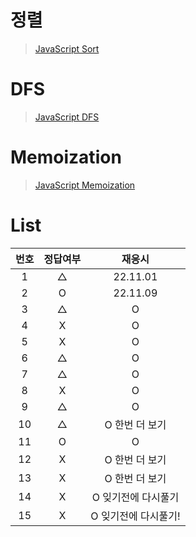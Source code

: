 # 정렬

> [JavaScript Sort](../../../theory/recursive.md)

# DFS

> [JavaScript DFS](../../../theory/dfs.md)

# Memoization

> [JavaScript Memoization](../../../theory/memoization.md)

# List

| 번호 | 정답여부 |        재응시        |
| :--: | :------: | :------------------: |
|  1   |    △     |       22.11.01       |
|  2   |    O     |       22.11.09       |
|  3   |    △     |          O           |
|  4   |    X     |          O           |
|  5   |    X     |          O           |
|  6   |    △     |          O           |
|  7   |    △     |          O           |
|  8   |    X     |          O           |
|  9   |    △     |          O           |
|  10  |    △     |    O 한번 더 보기    |
|  11  |    O     |          O           |
|  12  |    X     |    O 한번 더 보기    |
|  13  |    X     |    O 한번 더 보기    |
|  14  |    X     | O 잊기전에 다시풀기  |
|  15  |    X     | O 잊기전에 다시풀기! |
